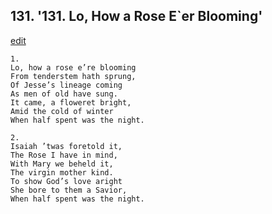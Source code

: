
## 131.  '131. Lo, How a Rose E\`er Blooming'
[edit](https://docs.google.com/document/d/1qgaG1HT21LyJe48fjRCtXiNKZNIRETB6/edit?mode=html)






    1.
    Lo, how a rose e’re blooming
    From tenderstem hath sprung,
    Of Jesse’s lineage coming
    As men of old have sung.
    It came, a floweret bright,
    Amid the cold of winter
    When half spent was the night.

    2.
    Isaiah ’twas foretold it,
    The Rose I have in mind,
    With Mary we beheld it,
    The virgin mother kind.
    To show God’s love aright
    She bore to them a Savior,
    When half spent was the night.
